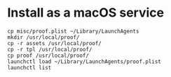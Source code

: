 Install as a macOS service
===

```
cp misc/proof.plist ~/Library/LaunchAgents
mkdir /usr/local/proof/
cp -r assets /usr/local/proof/
cp -r tpl /usr/local/proof/
cp proof /usr/local/proof/
launchctl load ~/Library/LaunchAgents/proof.plist
launchctl list
```
